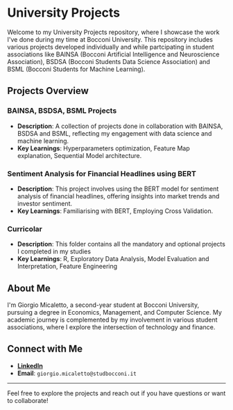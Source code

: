 # University Projects

Welcome to my University Projects repository, where I showcase the work I've done during my time at Bocconi University. This repository includes various projects developed individually and while partcipating in student associations like BAINSA (Bocconi Artificial Intelligence and Neuroscience Association), BSDSA (Bocconi Students Data Science Association) and BSML (Bocconi Students for Machine Learning).

## Projects Overview

### BAINSA, BSDSA, BSML Projects
- **Description**: A collection of projects done in collaboration with BAINSA, BSDSA and BSML, reflecting my engagement with data science and machine learning.
- **Key Learnings**: Hyperparameters optimization, Feature Map explanation, Sequential Model architecture.

### Sentiment Analysis for Financial Headlines using BERT
- **Description**: This project involves using the BERT model for sentiment analysis of financial headlines, offering insights into market trends and investor sentiment.
-  **Key Learnings**: Familiarising with BERT, Employing Cross Validation.

### Curricolar
- **Description**: This folder contains all the mandatory and optional projects I completed in my studies
-  **Key Learnings**: R, Exploratory Data Analysis, Model Evaluation and Interpretation, Feature Engineering

## About Me

I'm Giorgio Micaletto, a second-year student at Bocconi University, pursuing a degree in Economics, Management, and Computer Science. My academic journey is complemented by my involvement in various student associations, where I explore the intersection of technology and finance. 

## Connect with Me

- [**LinkedIn**](linkedin.com/in/giorgio-micaletto/)
- **Email**: `giorgio.micaletto@studbocconi.it`

---

Feel free to explore the projects and reach out if you have questions or want to collaborate!

